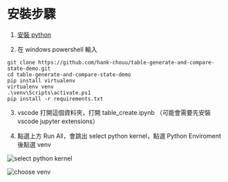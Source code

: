 # 安裝步驟

1. [安裝 python](https://www.codingspace.school/blog/2021-04-07)

2. 在 windows powershell 輸入 

```
git clone https://github.com/hank-chouu/table-generate-and-compare-state-demo.git
cd table-generate-and-compare-state-demo
pip install virtualenv
virtualenv venv
.\venv\Scripts\activate.ps1
pip install -r requirements.txt
```

3. vscode 打開這個資料夾，打開 table_create.ipynb （可能會需要先安裝 vscode jupyter extensions）

4. 點選上方 Run All，會跳出 select python kernel，點選 Python Enviroment 後點選 venv

![select python kernel](https://i.imgur.com/4VfHKW9.png)

![choose venv](https://i.imgur.com/e06R8w0.png)



